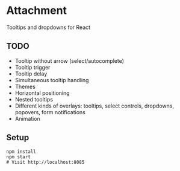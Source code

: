 Attachment
===
Tooltips and dropdowns for React

TODO
---
- Tooltip without arrow (select/autocomplete)
- Tooltip trigger
- Tooltip delay
- Simultaneous tooltip handling
- Themes
- Horizontal positioning
- Nested tooltips
- Different kinds of overlays: tooltips, select controls, dropdowns, popovers, form notifications
- Animation

Setup
---
```
npm install
npm start
# Visit http://localhost:8085
```
